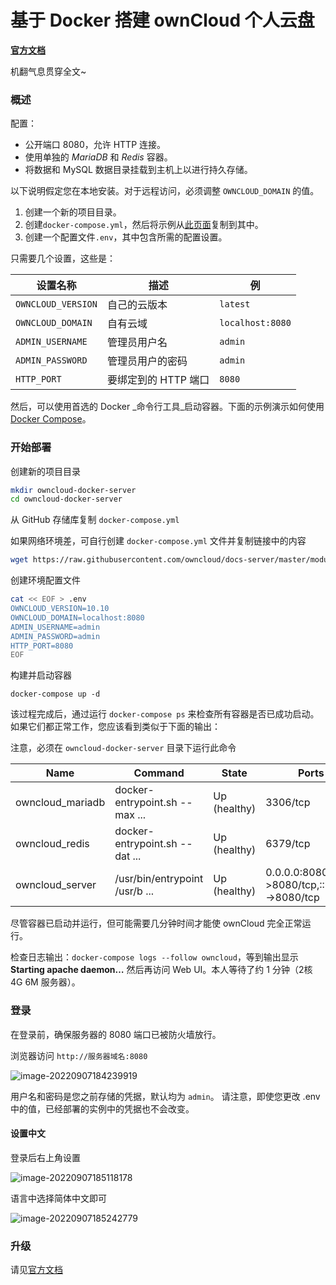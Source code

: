 # 基于 Docker 搭建 ownCloud 个人云盘

[**官方文档**](https://doc.owncloud.com/server/10.10/admin\_manual/installation/docker/)

机翻气息贯穿全文\~

### 概述

配置：

* 公开端口 8080，允许 HTTP 连接。
* 使用单独的 _MariaDB_ 和 _Redis_ 容器。
* 将数据和 MySQL 数据目录挂载到主机上以进行持久存储。

以下说明假定您在本地安装。对于远程访问，必须调整 `OWNCLOUD_DOMAIN` 的值。

1. 创建一个新的项目目录。
2. 创建`docker-compose.yml`，然后将示例从[此页面](https://raw.githubusercontent.com/owncloud/docs-server/master/modules/admin\_manual/examples/installation/docker/docker-compose.yml)复制到其中。
3. 创建一个配置文件`.env`，其中包含所需的配置设置。

只需要几个设置，这些是：

| 设置名称               | 描述            | 例                |
| ------------------ | ------------- | ---------------- |
| `OWNCLOUD_VERSION` | 自己的云版本        | `latest`         |
| `OWNCLOUD_DOMAIN`  | 自有云域          | `localhost:8080` |
| `ADMIN_USERNAME`   | 管理员用户名        | `admin`          |
| `ADMIN_PASSWORD`   | 管理员用户的密码      | `admin`          |
| `HTTP_PORT`        | 要绑定到的 HTTP 端口 | `8080`           |

然后，可以使用首选的 Docker _命令行工具_启动容器。下面的示例演示如何使用 [Docker Compose](https://docs.docker.com/compose/)。

### 开始部署

创建新的项目目录

```bash
mkdir owncloud-docker-server
cd owncloud-docker-server
```

从 GitHub 存储库复制 `docker-compose.yml`

如果网络环境差，可自行创建 `docker-compose.yml` 文件并复制链接中的内容

```bash
wget https://raw.githubusercontent.com/owncloud/docs-server/master/modules/admin_manual/examples/installation/docker/docker-compose.yml
```

创建环境配置文件

```bash
cat << EOF > .env
OWNCLOUD_VERSION=10.10
OWNCLOUD_DOMAIN=localhost:8080
ADMIN_USERNAME=admin
ADMIN_PASSWORD=admin
HTTP_PORT=8080
EOF
```

构建并启动容器

```docker
docker-compose up -d
```

该过程完成后，通过运行 `docker-compose ps` 来检查所有容器是否已成功启动。如果它们都正常工作，您应该看到类似于下面的输出：

注意，必须在 `owncloud-docker-server` 目录下运行此命令

| Name              | Command                        | State        | Ports                                    |
| ----------------- | ------------------------------ | ------------ | ---------------------------------------- |
| owncloud\_mariadb | docker-entrypoint.sh --max ... | Up (healthy) | 3306/tcp                                 |
| owncloud\_redis   | docker-entrypoint.sh --dat ... | Up (healthy) | 6379/tcp                                 |
| owncloud\_server  | /usr/bin/entrypoint /usr/b ... | Up (healthy) | 0.0.0.0:8080->8080/tcp,:::8080->8080/tcp |

尽管容器已启动并运行，但可能需要几分钟时间才能使 ownCloud 完全正常运行。

检查日志输出：`docker-compose logs --follow owncloud`，等到输出显示 **Starting apache daemon…** 然后再访问 Web UI。本人等待了约 1 分钟（2核 4G 6M 服务器）。

### 登录

在登录前，确保服务器的 8080 端口已被防火墙放行。

浏览器访问 `http://服务器域名:8080`

![image-20220907184239919](https://nme-200t.oss-cn-hangzhou.aliyuncs.com/template/202209071842056.png)

用户名和密码是您之前存储的凭据，默认均为 `admin`。 请注意，即使您更改 .env 中的值，已经部署的实例中的凭据也不会改变。

#### 设置中文

登录后右上角设置

![image-20220907185118178](https://nme-200t.oss-cn-hangzhou.aliyuncs.com/template/202209071851209.png)

语言中选择简体中文即可

![image-20220907185242779](https://nme-200t.oss-cn-hangzhou.aliyuncs.com/template/202209071852845.png)

### 升级

请见[官方文档](https://doc.owncloud.com/server/10.10/admin\_manual/installation/docker/)
